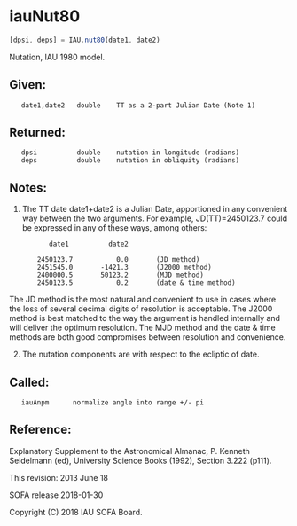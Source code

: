 # iauNut80

```js
[dpsi, deps] = IAU.nut80(date1, date2)
```

Nutation, IAU 1980 model.

## Given:
```
   date1,date2   double    TT as a 2-part Julian Date (Note 1)
```

## Returned:
```
   dpsi          double    nutation in longitude (radians)
   deps          double    nutation in obliquity (radians)
```

## Notes:

1) The TT date date1+date2 is a Julian Date, apportioned in any
   convenient way between the two arguments.  For example,
   JD(TT)=2450123.7 could be expressed in any of these ways,
   among others:

```
          date1          date2

       2450123.7           0.0       (JD method)
       2451545.0       -1421.3       (J2000 method)
       2400000.5       50123.2       (MJD method)
       2450123.5           0.2       (date & time method)
```

   The JD method is the most natural and convenient to use in
   cases where the loss of several decimal digits of resolution
   is acceptable.  The J2000 method is best matched to the way
   the argument is handled internally and will deliver the
   optimum resolution.  The MJD method and the date & time methods
   are both good compromises between resolution and convenience.

2) The nutation components are with respect to the ecliptic of
   date.

## Called:
```
   iauAnpm      normalize angle into range +/- pi
```

## Reference:

   Explanatory Supplement to the Astronomical Almanac,
   P. Kenneth Seidelmann (ed), University Science Books (1992),
   Section 3.222 (p111).

This revision:  2013 June 18

SOFA release 2018-01-30

Copyright (C) 2018 IAU SOFA Board.